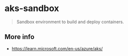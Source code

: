 # aks-sandbox

> Sandbox environment to build and deploy containers.

## More info
- https://learn.microsoft.com/en-us/azure/aks/
